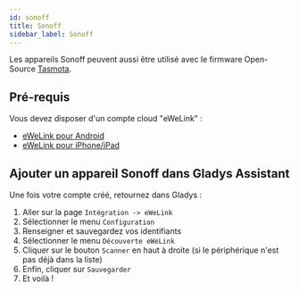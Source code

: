 ```yaml
---
id: sonoff
title: Sonoff
sidebar_label: Sonoff
---
```


Les appareils Sonoff peuvent aussi être utilisé avec le firmware Open-Source [Tasmota](/fr/docs/integrations/tasmota/).

## Pré-requis

Vous devez disposer d'un compte cloud "eWeLink" :

- [eWeLink pour Android](https://play.google.com/store/apps/details?id=com.coolkit "eWeLink pour Android")
- [eWeLink pour iPhone/iPad](https://apps.apple.com/fr/app/ewelink-smart-home/id1035163158 "eWeLink pour iPhone/iPad")

## Ajouter un appareil Sonoff dans Gladys Assistant

Une fois votre compte créé, retournez dans Gladys :

1. Aller sur la page `Intégration -> eWeLink`
2. Sélectionner le menu `Configuration`
3. Renseigner et sauvegardez vos identifiants
4. Sélectionner le menu `Découverte eWeLink`
5. Cliquer sur le bouton `Scanner` en haut à droite (si le périphérique n'est pas déjà dans la liste)
6. Enfin, cliquer sur `Sauvegarder`
7. Et voilà !
